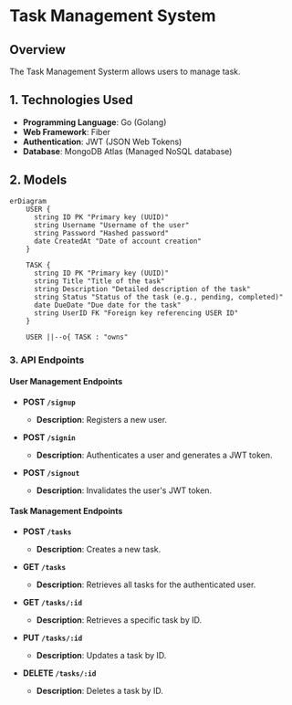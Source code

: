 # Task Management System

## Overview

The Task Management Systerm allows users to manage task. 

## 1. Technologies Used

- **Programming Language**: Go (Golang)
- **Web Framework**: Fiber
- **Authentication**: JWT (JSON Web Tokens)
- **Database**: MongoDB Atlas (Managed NoSQL database)

## 2. Models

```mermaid
erDiagram
    USER {
      string ID PK "Primary key (UUID)"
      string Username "Username of the user"
      string Password "Hashed password"
      date CreatedAt "Date of account creation"
    }

    TASK {
      string ID PK "Primary key (UUID)"
      string Title "Title of the task"
      string Description "Detailed description of the task"
      string Status "Status of the task (e.g., pending, completed)"
      date DueDate "Due date for the task"
      string UserID FK "Foreign key referencing USER ID"
    }

    USER ||--o{ TASK : "owns"
```

### 3. API Endpoints

#### User Management Endpoints

- **POST `/signup`**
    
    - **Description**: Registers a new user.
- **POST `/signin`**
    
    - **Description**: Authenticates a user and generates a JWT token.
- **POST `/signout`**
    
    - **Description**: Invalidates the user's JWT token.

#### Task Management Endpoints

- **POST `/tasks`**
    
    - **Description**: Creates a new task.
- **GET `/tasks`**
    
    - **Description**: Retrieves all tasks for the authenticated user.
- **GET `/tasks/:id`**
    
    - **Description**: Retrieves a specific task by ID.
- **PUT `/tasks/:id`**
    
    - **Description**: Updates a task by ID.
- **DELETE `/tasks/:id`**
    
    - **Description**: Deletes a task by ID.
